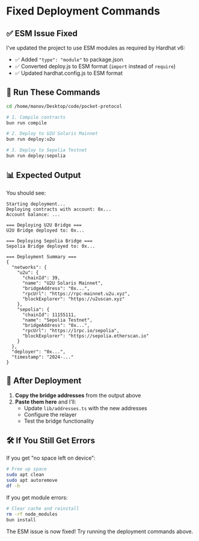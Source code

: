 # Fixed Deployment Commands

## ✅ ESM Issue Fixed

I've updated the project to use ESM modules as required by Hardhat v6:

- ✅ Added `"type": "module"` to package.json
- ✅ Converted deploy.js to ESM format (`import` instead of `require`)
- ✅ Updated hardhat.config.js to ESM format

## 🚀 Run These Commands

```bash
cd /home/manov/Desktop/code/pocket-protocol

# 1. Compile contracts
bun run compile

# 2. Deploy to U2U Solaris Mainnet
bun run deploy:u2u

# 3. Deploy to Sepolia Testnet
bun run deploy:sepolia
```

## 📊 Expected Output

You should see:
```
Starting deployment...
Deploying contracts with account: 0x...
Account balance: ...

=== Deploying U2U Bridge ===
U2U Bridge deployed to: 0x...

=== Deploying Sepolia Bridge ===
Sepolia Bridge deployed to: 0x...

=== Deployment Summary ===
{
  "networks": {
    "u2u": {
      "chainId": 39,
      "name": "U2U Solaris Mainnet",
      "bridgeAddress": "0x...",
      "rpcUrl": "https://rpc-mainnet.u2u.xyz",
      "blockExplorer": "https://u2uscan.xyz"
    },
    "sepolia": {
      "chainId": 11155111,
      "name": "Sepolia Testnet",
      "bridgeAddress": "0x...",
      "rpcUrl": "https://1rpc.io/sepolia",
      "blockExplorer": "https://sepolia.etherscan.io"
    }
  },
  "deployer": "0x...",
  "timestamp": "2024-..."
}
```

## 🔄 After Deployment

1. **Copy the bridge addresses** from the output above
2. **Paste them here** and I'll:
   - Update `lib/addresses.ts` with the new addresses
   - Configure the relayer
   - Test the bridge functionality

## 🛠️ If You Still Get Errors

If you get "no space left on device":
```bash
# Free up space
sudo apt clean
sudo apt autoremove
df -h
```

If you get module errors:
```bash
# Clear cache and reinstall
rm -rf node_modules
bun install
```

The ESM issue is now fixed! Try running the deployment commands above.

